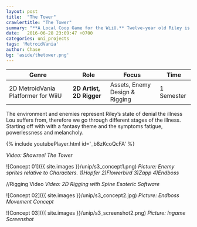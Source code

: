```yaml
---
layout: post
title:  "The Tower"
crawlertitle: "The Tower"
summary: "**A Local Coop Game for the WiiU.** Twelve-year old Riley is called by the ghostly appearance of her best friend Lou to save her from captivity in a tower full of dangers and monsters. The tower is a metaphor for Riley's emotional state, since she has trouble dealing  with the fact her best friend suffers from the severe illness MS in a hospital."
date:   2016-06-28 23:09:47 +0700
categories: uni_projects
tags: 'MetroidVania'
author: Chase
bg: 'aside/thetower.png'
---
```



Genre | Role | Focus | Time |
------------ | -------------| -------- |----|
2D MetroidVania Platformer for WiiU | **2D Artist, 2D Rigger** | Assets, Enemy Design & Rigging | 1 Semester |


The environment and enemies represent Riley’s state of denial the illness Lou suffers from, therefore we go through different stages of the illness. Starting off with with a fantasy theme and the symptoms fatigue, powerlessness and melancholy. 

{% include youtubePlayer.html id='_b8zKcoQcFA' %}

*Video: Showreel The Tower* 

![Concept 01]({{ site.images }}/unip/s3_concept1.png)
*Picture: Enemy sprites relative to Characters. 1)Hopfer 2)Flowerbird 3)Zapp 4)Endboss*

//Rigging Video
*Video: 2D Rigging with Spine Esoteric Software*

![Concept 02]({{ site.images }}/unip/s3_concept2.jpg)
*Picture: Endboss Movement Concept*

![Concept 03]({{ site.images }}/unip/s3_screenshot2.png)
*Picture: Ingame Screenshot*

